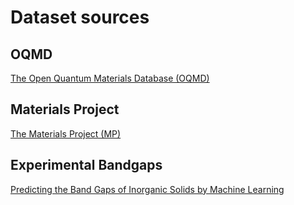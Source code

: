 # Dataset sources

## OQMD

[The Open Quantum Materials Database (OQMD)](http://oqmd.org/)

## Materials Project 

[The Materials Project (MP)](https://materialsproject.org/)

## Experimental Bandgaps

[Predicting the Band Gaps of Inorganic Solids by Machine Learning](https://doi.org/10.1021/acs.jpclett.8b00124)
